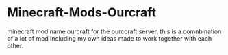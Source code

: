 # Minecraft-Mods-Ourcraft
minecraft mod name ourcraft for the ourccraft server, this is a comnbination of a lot of mod including my own ideas made to work together with each other. 
